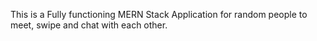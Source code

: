 This is a Fully functioning MERN Stack Application for random people to meet, swipe and chat with each other.
